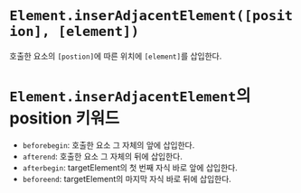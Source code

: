 # `Element.inserAdjacentElement([position], [element])`

호출한 요소의 `[postion]`에 따른 위치에 `[element]`를 삽입한다.

# `Element.inserAdjacentElement`의 position 키워드

- `beforebegin`: 호출한 요소 그 자체의 앞에 삽입한다.
- `afterend`: 호출한 요소 그 자체의 뒤에 삽입한다.
- `afterbegin`: targetElement의 첫 번째 자식 바로 앞에 삽입한다.
- `beforeend`: targetElement의 마지막 자식 바로 뒤에 삽입한다.
